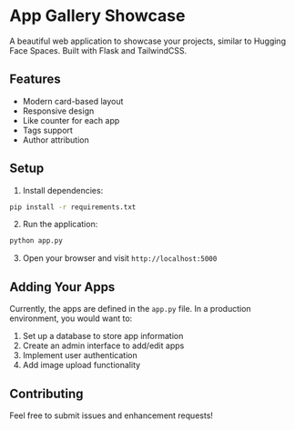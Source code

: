 # App Gallery Showcase

A beautiful web application to showcase your projects, similar to Hugging Face Spaces. Built with Flask and TailwindCSS.

## Features

- Modern card-based layout
- Responsive design
- Like counter for each app
- Tags support
- Author attribution

## Setup

1. Install dependencies:
```bash
pip install -r requirements.txt
```

2. Run the application:
```bash
python app.py
```

3. Open your browser and visit `http://localhost:5000`

## Adding Your Apps

Currently, the apps are defined in the `app.py` file. In a production environment, you would want to:
1. Set up a database to store app information
2. Create an admin interface to add/edit apps
3. Implement user authentication
4. Add image upload functionality

## Contributing

Feel free to submit issues and enhancement requests!